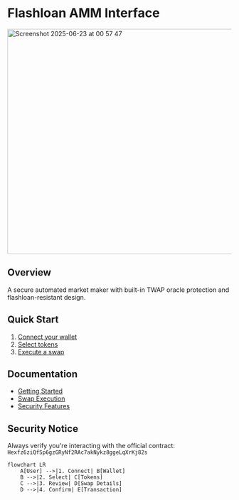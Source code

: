 # Flashloan AMM Interface

<img width="507" alt="Screenshot 2025-06-23 at 00 57 47" src="https://github.com/user-attachments/assets/e7442bdb-9bc9-4922-a9dd-d58cd32d75c8" />

## Overview
A secure automated market maker with built-in TWAP oracle protection and flashloan-resistant design.

## Quick Start
1. [Connect your wallet](docs/user-guides/getting-started.md#connecting-your-wallet)
2. [Select tokens](docs/user-guides/getting-started.md#selecting-tokens)
3. [Execute a swap](docs/user-guides/swap-execution.md)

## Documentation
- [Getting Started](docs/user-guides/getting-started.md)
- [Swap Execution](docs/user-guides/swap-execution.md)
- [Security Features](docs/user-guides/security-features.md)

## Security Notice
Always verify you're interacting with the official contract:
`Hexfz6ziQfSp6gzGRyNf2RAc7akNykz8ggeLqXrKj82s`

```mermaid
flowchart LR
    A[User] -->|1. Connect| B[Wallet]
    B -->|2. Select| C[Tokens]
    C -->|3. Review| D[Swap Details]
    D -->|4. Confirm| E[Transaction]
